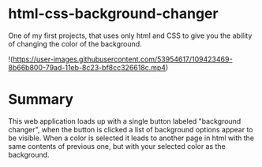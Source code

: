 # html-css-background-changer
One of my first projects, that uses only html and CSS to give you the ability of changing the color of the background.

!(https://user-images.githubusercontent.com/53954617/109423469-8b66b800-79ad-11eb-8c23-bf8cc326618c.mp4)

# Summary
  This web application loads up with a single button labeled "background changer", when the button is clicked a list of background options appear to be visible. When a color is selected it leads to another page in html with the same contents of previous one, but with your selected color as the background.
